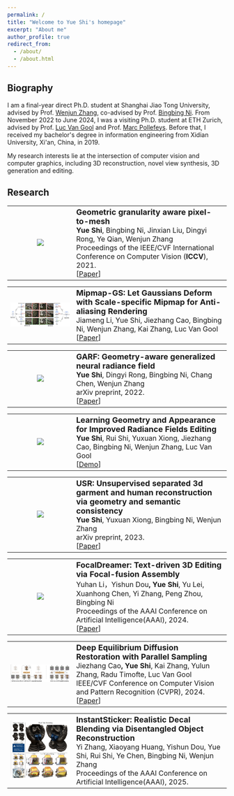 ```yaml
---
permalink: /
title: "Welcome to Yue Shi's homepage"
excerpt: "About me"
author_profile: true
redirect_from: 
  - /about/
  - /about.html
---
```

Biography
---------

I am a final-year direct Ph.D. student at Shanghai Jiao Tong University, advised by Prof. <a href="https://english.seiee.sjtu.edu.cn/english/detail/842_816.htm">Wenjun Zhang</a>, co-advised by Prof. <a href="https://scholar.google.com.sg/citations?user=eUbmKwYAAAAJ&hl=en">Bingbing Ni</a>. From November 2022 to June 2024, I was a visiting Ph.D. student at ETH Zurich, advised by Prof. <a href="https://scholar.google.com/citations?user=TwMib_QAAAAJ&hl=en">Luc Van Gool</a> and Prof. <a href="https://scholar.google.com/citations?user=YYH0BjEAAAAJ&hl=en">Marc Pollefeys</a>. Before that, I received my bachelor's degree in information engineering from Xidian University, Xi'an, China, in 2019.

My research interests lie at the intersection of computer vision and computer graphics, including 3D reconstruction, novel view synthesis, 3D generation and editing.

<!-- News
----

<ul>
  <li>[04/2023] I have received 100 citations! </li>
  <li>[02/2023] One paper is accepted by CVPR2023. </li>
  <li>[10/2022] One paper is accepted by TIP. </li>
  <li>[06/2022] Two papers are accepted by ACM MM 2022.</li>
  <li>[12/2021] I am recognized as an outstanding student of Fudan University.</li>
  <li>[06/2021] One paper is accepted by ACM MM 2021.</li>
  <li>[04/2021] One paper is accepted by ICMR 2021.</li>
  <li>[07/2020] One paper is accepted by ACM MM 2020.</li>
  <li>[12/2019] I am awarded the Chinese National Scholarship.</li>
  <li>[07/2019] One paper is accepted by ACM MM 2019.</li>
</ul> -->

<!-- Selected Publications
# To update this
------
<div class="img">
            <div id="pic" class="baguetteBox gallery">
                <img src="images/framework-MED2N.png" />
            </div>   
            <div class="details" >
            <p><a href="">ME-D2N: Multi-Expert Domain Decompositional Network for Cross-Domain Few-Shot Learning</a><br /><strong>Yue Shi</strong>, Yu Xie, Yanwei Fu, Jingjing Chen, Yu-Gang Jiang<br /> ACM International Conference on Multimedia (<strong>ACM MM</strong>), 2022.<br /> [<a href="">Paper Coming Soon</a>][<a href="https://github.com/lovelyqian/ME-D2N_for_CDFSL">Code</a>]</p>
            </div>

</div> -->

Research
------------

<table style="width:100%">
  <tr>
    <th width="30%">
      <img src="../images/图1.png" width="350"/>
    </th>
    <th style="text-align:left" width="70%">
            <span style="font-size:18px">Geometric granularity aware pixel-to-mesh</span><br>
            <span style="font-size:16px">Yue Shi<span style="font-weight:normal">, Bingbing Ni, Jinxian Liu, Dingyi Rong, Ye Qian, Wenjun Zhang</span></span><br>
             <span style="font-weight:normal;font-size:16px">Proceedings of the IEEE/CVF International Conference on Computer Vision (<strong>ICCV</strong>), 2021.</span><br>
            <span style="font-weight:normal;font-size:16px">[<a href="https://openaccess.thecvf.com/content/ICCV2021/papers/Shi_Geometric_Granularity_Aware_Pixel-To-Mesh_ICCV_2021_paper.pdf">Paper</a>]</span>
    </th>
  </tr> 
</table>

<table style="width:100%">
  <tr>
    <th width="30%">
      <img src="../images/3dv.png" width="350"/>
    </th>
    <th style="text-align:left" width="70%">
            <span style="font-size:18px">Mipmap-GS: Let Gaussians Deform with Scale-specific Mipmap for Anti-aliasing Rendering</span><br>
            <span style="font-size:16px"><span style="font-weight:normal">Jiameng Li, Yue Shi, Jiezhang Cao, Bingbing Ni, Wenjun Zhang, Kai Zhang, Luc Van Gool</span></span><br>
            <span style="font-weight:normal;font-size:16px">[<a href="https://arxiv.org/abs/2408.06286">Paper</a>]</span>
    </th>
  </tr> 
</table>

<table style="width:100%">
  <tr>
    <th width="30%">
      <img src="../images/图2.png" width="600"/>
    </th>
    <th style="text-align:left" width="70%">
            <span style="font-size:18px">GARF: Geometry-aware generalized neural radiance field</span><br>
            <span style="font-size:16px">Yue Shi<span style="font-weight:normal">, Dingyi Rong, Bingbing Ni, Chang Chen, Wenjun Zhang</span></span><br>
            <span style="font-weight:normal;font-size:16px">arXiv preprint, 2022.</span><br>
            <span style="font-weight:normal;font-size:16px">[<a href="https://arxiv.org/pdf/2212.02280.pdf">Paper</a>]</span>
    </th>
  </tr> 
</table>

<table style="width:100%">
  <tr>
    <th width="30%">
      <img src="../images/图5.png" width="350"/>
    </th>
    <th style="text-align:left" width="70%">
            <span style="font-size:18px">Learning Geometry and Appearance for Improved Radiance Fields Editing</span><br>
            <span style="font-size:16px">Yue Shi<span style="font-weight:normal">, Rui Shi, Yuxuan Xiong, Jiezhang Cao, Bingbing Ni, Wenjun Zhang, Luc Van Gool</span></span><br>
            <span style="font-weight:normal;font-size:16px">[<a href="https://drive.google.com/file/d/1hVSAEM82ibnsklURHG0SC8ZoE7RYStew/view?usp=drive_link">Demo</a>]</span>
    </th>
  </tr> 
</table>

<table style="width:100%">
  <tr>
    <th width="30%">
      <img src="../images/图3.png" width="350"/>
    </th>
    <th style="text-align:left" width="70%">
            <span style="font-size:18px">USR: Unsupervised separated 3d garment and human reconstruction via geometry and semantic consistency</span><br>
            <span style="font-size:16px">Yue Shi<span style="font-weight:normal">, Yuxuan Xiong, Bingbing Ni, Wenjun Zhang</span></span><br>
            <span style="font-weight:normal;font-size:16px">arXiv preprint, 2023.</span><br>
                  <span style="font-weight:normal;font-size:16px">[<a href="https://arxiv.org/pdf/2302.10518.pdf">Paper</a>]</span>
    </th>
  </tr> 
</table>



<table style="width:100%">
  <tr>
    <th width="30%">
      <img src="../images/图4.png" width="350"/>
    </th>
    <th style="text-align:left" width="70%">
            <span style="font-size:18px">FocalDreamer: Text-driven 3D Editing via Focal-fusion Assembly</span><br>
            <span style="font-size:16px"><span style="font-weight:normal">Yuhan Li，Yishun Dou</span>, Yue Shi<span style="font-weight:normal">, Yu Lei, Xuanhong Chen, Yi Zhang, Peng Zhou, Bingbing Ni</span></span><br>
            <span style="font-weight:normal;font-size:16px">Proceedings of the AAAI Conference on Artificial Intelligence(AAAI), 2024.</span><br>
            <span style="font-weight:normal;font-size:16px">[<a href="https://arxiv.org/pdf/2308.10608.pdf">Paper</a>]</span>
    </th>
  </tr> 
</table>

<table style="width:100%">
  <tr>
    <th width="30%">
      <img src="../images/sr.png" width="350"/>
    </th>
    <th style="text-align:left" width="70%">
            <span style="font-size:18px">Deep Equilibrium Diffusion Restoration with Parallel Sampling</span><br>
            <span style="font-size:16px"><span style="font-weight:normal">Jiezhang Cao</span>, Yue Shi<span style="font-weight:normal">, Kai Zhang, Yulun Zhang, Radu Timofte, Luc Van Gool</span></span><br>
            <span style="font-weight:normal;font-size:16px">IEEE/CVF Conference on Computer Vision and Pattern Recognition (CVPR), 2024.</span><br>
            <span style="font-weight:normal;font-size:16px">[<a href="[https://arxiv.org/pdf/2308.10608.pdf](https://openaccess.thecvf.com/content/CVPR2024/html/Cao_Deep_Equilibrium_Diffusion_Restoration_with_Parallel_Sampling_CVPR_2024_paper.html)">Paper</a>]</span>
    </th>
  </tr> 
</table>

<table style="width:100%">
  <tr>
    <th width="30%">
      <img src="../images/sticker.png" width="350"/>
    </th>
    <th style="text-align:left" width="70%">
            <span style="font-size:18px">InstantSticker: Realistic Decal Blending via Disentangled Object Reconstruction</span><br>
            <span style="font-size:16px"><span style="font-weight:normal">Yi Zhang, Xiaoyang Huang, Yishun Dou, Yue Shi<span style="font-weight:normal">, Rui Shi, Ye Chen, Bingbing Ni, Wenjun Zhang</span></span><br>
            <span style="font-weight:normal;font-size:16px">Proceedings of the AAAI Conference on Artificial Intelligence(AAAI), 2025.</span><br>
    </th>
  </tr> 
</table>









<!-- <ul>
  <li>
    <p><a href="">ME-D2N: Multi-Expert Domain Decompositional Network for Cross-Domain Few-Shot Learning</a><br /><strong>Yue Shi</strong>, Yu Xie, Yanwei Fu, Jingjing Chen, Yu-Gang Jiang<br /> ACM International Conference on Multimedia (<strong>ACM MM</strong>), 2022.<br /> [<a href="">Paper Coming Soon</a>][<a href="https://github.com/lovelyqian/ME-D2N_for_CDFSL">Code</a>]</p>
  </li>
  <li>
    <p><a href="">TGDM: Target Guided Dynamic Mixup for Cross-Domain Few-Shot Learning</a><br />Linhai Zhuo, <strong>Yue Shi</strong>, Jingjing Chen, Yixin Cao, Yu-Gang Jiang<br /> ACM International Conference on Multimedia (<strong>ACM MM</strong>), 2022.<br /> [<a href="">Paper Coming Soon</a>]</p>
  </li>
  <li>
    <p><a href="https://arxiv.org/abs/2203.07656">Wave-SAN: Wavelet based Style Augmentation Network for Cross-Domain Few-Shot Learning</a><br /> <strong>Yue Shi</strong>, Yu Xie, Yanwei Fu, Jingjing Chen, Yu-Gang Jiang<br /> arXiv preprint, 2022. <br /> [<a href="https://arxiv.org/pdf/2203.07656.pdf">Paper</a>]</p>
  </li>
  <li>
    <p><a href="https://arxiv.org/abs/2107.11978">Meta-FDMixup: Cross-Domain Few-Shot Learning Guided by Labeled Target Data</a><br /><strong>Yue Shi</strong>, Yanwei Fu, Yu-Gang Jiang<br /> ACM International Conference on Multimedia (<strong>ACM MM</strong>), 2021. <br /> [<a href="https://arxiv.org/pdf/2107.11978.pdf">Paper</a>][<a href="https://github.com/lovelyqian/Meta-FDMixup">Code</a>][<a href="https://www.youtube.com/watch?v=G8Mlde4FpsU">Youtube Video</a>][<a href="https://www.bilibili.com/video/BV1xT4y1f7B6?spm_id_from=333.999.0.0&vd_source=668a0bb77d7d7b855bde68ecea1232e7">Bilibili Video</a>]</p>
  </li>
  <li>
    <p><a href="https://arxiv.org/abs/2107.11756">Can Action be Imitated? Learn to Reconstruct and Transfer Human Dynamics from Videos</a><br /><strong>Yue Shi</strong>, Yanwei Fu, Yu-Gang Jiang<br /> International Conference on Multimedia Retrieval (<strong>ICMR</strong>). 2021. (<strong>Oral</strong>)<br /> [<a href="https://arxiv.org/pdf/2107.11756.pdf">Paper</a>][<a href="https://www.bilibili.com/video/BV1VY41147xt?spm_id_from=333.999.0.0">Bilibili Video</a>]</p>
  </li>
  <li>
    <p><a href="https://arxiv.org/abs/2010.09982">Depth Guided Adaptive Meta-Fusion Network for Few-shot Video Recognition
</a><br /><strong>Yue Shi</strong>, Li Zhang, Junke Wang, Yanwei Fu, Yu-Gang Jiang<br /> ACM International Conference on Multimedia (<strong>ACM MM</strong>), 2020. (<strong>Oral</strong>)<br /> [<a href="https://arxiv.org/pdf/2010.09982.pdf">Paper</a>][<a href="https://github.com/lovelyqian/AMeFu-Net">Code</a>][<a href="https://www.youtube.com/watch?v=KqNYuZD5xdw">Youtube Video</a>][<a href="https://www.bilibili.com/video/BV1i44y1t78U?spm_id_from=333.999.0.0">Bilibili Video</a>]</p>
  </li>
  <li>
    <p><a href="http://www.cs.cmu.edu/~yuxiongw/research/Embodied_One-Shot_Video_Recognition_Learning_from_Actions_of_a_Virtual_Embodied_Agent.pdf"> Embodied One-Shot Video Recognition: Learning from Actions of a Virtual Embodied Agent </a><br /> <strong>Yue Shi</strong>, Chengrong Wang, Yanwei Fu, Yu-Xiong Wang, Cong Bai, Xiangyang Xue, Yu-Gang Jiang<br /> ACM International Conference on Multimedia (<strong>ACM MM</strong>), 2019. (<strong>Oral</strong>) <br /> [<a href="http://www.cs.cmu.edu/~yuxiongw/research/Embodied_One-Shot_Video_Recognition_Learning_from_Actions_of_a_Virtual_Embodied_Agent.pdf">Paper</a>][<a href="https://github.com/lovelyqian/Embodied-One-Shot-Video-Recognition">Code</a>][<a href="http://www.sdspeople.fudan.edu.cn/fuyanwei/dataset/UnrealAction/">UnrealAction Dataset</a>]</p>
  </li>
</ul> -->
